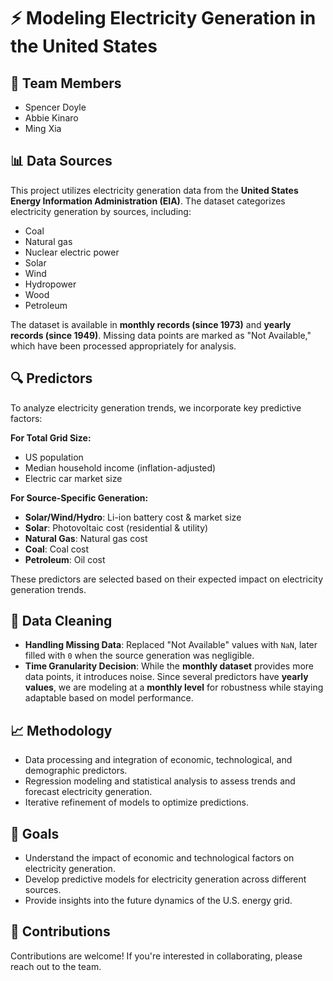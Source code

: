 # ⚡ Modeling Electricity Generation in the United States

## 📌 Team Members
- Spencer Doyle  
- Abbie Kinaro  
- Ming Xia  

## 📊 Data Sources
This project utilizes electricity generation data from the **United States Energy Information Administration (EIA)**. The dataset categorizes electricity generation by sources, including:
- Coal
- Natural gas
- Nuclear electric power
- Solar
- Wind
- Hydropower
- Wood
- Petroleum

The dataset is available in **monthly records (since 1973)** and **yearly records (since 1949)**. Missing data points are marked as "Not Available," which have been processed appropriately for analysis.

## 🔍 Predictors
To analyze electricity generation trends, we incorporate key predictive factors:

**For Total Grid Size:**
- US population
- Median household income (inflation-adjusted)
- Electric car market size

**For Source-Specific Generation:**
- **Solar/Wind/Hydro**: Li-ion battery cost & market size
- **Solar**: Photovoltaic cost (residential & utility)
- **Natural Gas**: Natural gas cost
- **Coal**: Coal cost
- **Petroleum**: Oil cost

These predictors are selected based on their expected impact on electricity generation trends.

## 🔧 Data Cleaning
- **Handling Missing Data**: Replaced "Not Available" values with `NaN`, later filled with `0` when the source generation was negligible.
- **Time Granularity Decision**: While the **monthly dataset** provides more data points, it introduces noise. Since several predictors have **yearly values**, we are modeling at a **monthly level** for robustness while staying adaptable based on model performance.

## 📈 Methodology
- Data processing and integration of economic, technological, and demographic predictors.
- Regression modeling and statistical analysis to assess trends and forecast electricity generation.
- Iterative refinement of models to optimize predictions.

## 🎯 Goals
- Understand the impact of economic and technological factors on electricity generation.
- Develop predictive models for electricity generation across different sources.
- Provide insights into the future dynamics of the U.S. energy grid.

## 💬 Contributions
Contributions are welcome! If you're interested in collaborating, please reach out to the team.
